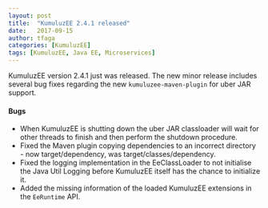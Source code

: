 ```yaml
---
layout: post
title:  "KumuluzEE 2.4.1 released"
date:   2017-09-15
author: tfaga
categories: [KumuluzEE]
tags: [KumuluzEE, Java EE, Microservices]
---
```


KumuluzEE version 2.4.1 just was released. The new minor release includes several bug fixes regarding the new
`kumuluzee-maven-plugin` for uber JAR support.

<!--more-->

#### Bugs

- When KumuluzEE is shutting down the uber JAR classloader will wait for other threads to finish and then perform the shutdown procedure.
- Fixed the Maven plugin copying dependencies to an incorrect directory - now target/dependency, was target/classes/dependency.
- Fixed the logging implementation in the EeClassLoader to not initialise the Java Util Logging before KumuluzEE itself has the chance to initialize it.
- Added the missing information of the loaded KumuluzEE extensions in the `EeRuntime` API.
